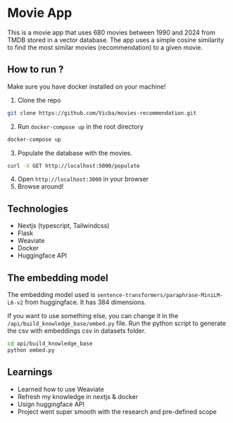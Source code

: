 # Movie App

This is a movie app that uses 680 movies between 1990 and 2024 from TMDB stored in a vector database. The app uses a simple cosine similarity to find the most similar movies (recommendation) to a given movie.

## How to run ?

Make sure you have docker installed on your machine!

1. Clone the repo

```bash
git clone https://github.com/Vicba/movies-recommendation.git
```

2. Run `docker-compose up` in the root directory

```bash
docker-compose up
```

3. Populate the database with the movies.

```bash
curl -X GET http://localhost:5000/populate
```

4. Open `http://localhost:3000` in your browser
5. Browse around!

## Technologies

- Nextjs (typescript, Tailwindcss)
- Flask
- Weaviate
- Docker
- Huggingface API

## The embedding model

The embedding model used is `sentence-transformers/paraphrase-MiniLM-L6-v2` from huggingface. It has 384 dimensions.

If you want to use something else, you can change it in the `/api/build_knowledge_base/embed.py` file.
Run the python script to generate the csv with embeddings csv in datasets folder.

```bash
cd api/build_knowledge_base
python embed.py
```

## Learnings

- Learned how to use Weaviate
- Refresh my knowledge in nextjs & docker
- Usign huggingface API
- Project went super smooth with the research and pre-defined scope
